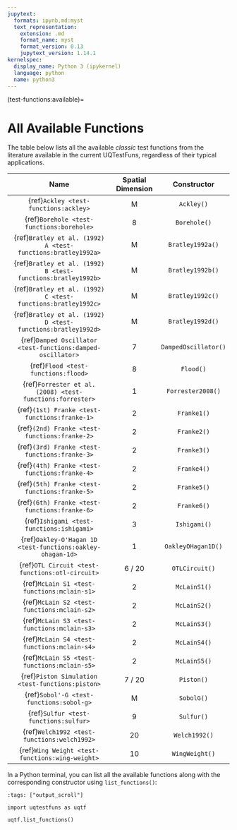 ```yaml
---
jupytext:
  formats: ipynb,md:myst
  text_representation:
    extension: .md
    format_name: myst
    format_version: 0.13
    jupytext_version: 1.14.1
kernelspec:
  display_name: Python 3 (ipykernel)
  language: python
  name: python3
---
```


(test-functions:available)=
# All Available Functions

The table below lists all the available _classic_ test functions from the literature
available in the current UQTestFuns, regardless of their typical applications.

|                             Name                             | Spatial Dimension |     Constructor      |
|:------------------------------------------------------------:|:-----------------:|:--------------------:|
|            {ref}`Ackley <test-functions:ackley>`             |         M         |      `Ackley()`      |
|          {ref}`Borehole <test-functions:borehole>`           |         8         |     `Borehole()`     |
| {ref}`Bratley et al. (1992) A <test-functions:bratley1992a>` |         M         |   `Bratley1992a()`   |
| {ref}`Bratley et al. (1992) B <test-functions:bratley1992b>` |         M         |   `Bratley1992b()`   |
| {ref}`Bratley et al. (1992) C <test-functions:bratley1992c>` |         M         |   `Bratley1992c()`   |
| {ref}`Bratley et al. (1992) D <test-functions:bratley1992d>` |         M         |   `Bratley1992d()`   |
| {ref}`Damped Oscillator <test-functions:damped-oscillator>`  |         7         | `DampedOscillator()` |
|             {ref}`Flood <test-functions:flood>`              |         8         |      `Flood()`       |
|  {ref}`Forrester et al. (2008) <test-functions:forrester>`   |         1         |  `Forrester2008()`   |
|        {ref}`(1st) Franke <test-functions:franke-1>`         |         2         |     `Franke1()`      |
|        {ref}`(2nd) Franke <test-functions:franke-2>`         |         2         |     `Franke2()`      |
|        {ref}`(3rd) Franke <test-functions:franke-3>`         |         2         |     `Franke3()`      |
|        {ref}`(4th) Franke <test-functions:franke-4>`         |         2         |     `Franke4()`      |
|        {ref}`(5th) Franke <test-functions:franke-5>`         |         2         |     `Franke5()`      |
|        {ref}`(6th) Franke <test-functions:franke-6>`         |         2         |     `Franke6()`      |
|          {ref}`Ishigami <test-functions:ishigami>`           |         3         |     `Ishigami()`     |
|  {ref}`Oakley-O'Hagan 1D <test-functions:oakley-ohagan-1d>`  |         1         |  `OakleyOHagan1D()`  |
|       {ref}`OTL Circuit <test-functions:otl-circuit>`        |      6 / 20       |    `OTLCircuit()`    |
|         {ref}`McLain S1 <test-functions:mclain-s1>`          |         2         |     `McLainS1()`     |
|         {ref}`McLain S2 <test-functions:mclain-s2>`          |         2         |     `McLainS2()`     |
|         {ref}`McLain S3 <test-functions:mclain-s3>`          |         2         |     `McLainS3()`     |
|         {ref}`McLain S4 <test-functions:mclain-s4>`          |         2         |     `McLainS4()`     |
|         {ref}`McLain S5 <test-functions:mclain-s5>`          |         2         |     `McLainS5()`     |
|       {ref}`Piston Simulation <test-functions:piston>`       |      7 / 20       |      `Piston()`      |
|           {ref}`Sobol'-G <test-functions:sobol-g>`           |         M         |      `SobolG()`      |
|            {ref}`Sulfur <test-functions:sulfur>`             |         9         |      `Sulfur()`      |
|         {ref}`Welch1992 <test-functions:welch1992>`          |        20         |    `Welch1992()`     |
|       {ref}`Wing Weight <test-functions:wing-weight>`        |        10         |    `WingWeight()`    |

In a Python terminal, you can list all the available functions
along with the corresponding constructor using ``list_functions()``:

```{code-cell} ipython3
:tags: ["output_scroll"]

import uqtestfuns as uqtf

uqtf.list_functions()
```
